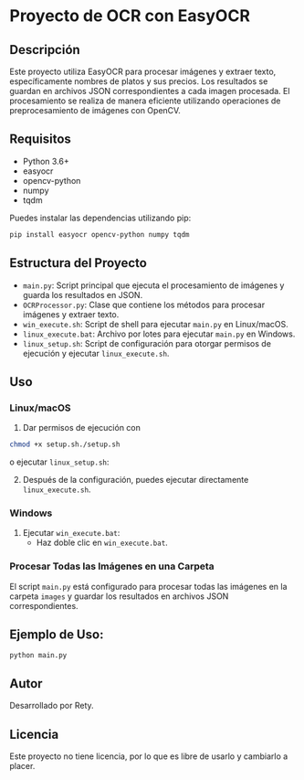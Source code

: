 # Proyecto de OCR con EasyOCR

## Descripción
Este proyecto utiliza EasyOCR para procesar imágenes y extraer texto, específicamente nombres de platos y sus precios. Los resultados se guardan en archivos JSON correspondientes a cada imagen procesada. El procesamiento se realiza de manera eficiente utilizando operaciones de preprocesamiento de imágenes con OpenCV.

## Requisitos
- Python 3.6+
- easyocr
- opencv-python
- numpy
- tqdm

Puedes instalar las dependencias utilizando pip:

```bash
pip install easyocr opencv-python numpy tqdm
```

## Estructura del Proyecto
- `main.py`: Script principal que ejecuta el procesamiento de imágenes y guarda los resultados en JSON.
- `OCRProcessor.py`: Clase que contiene los métodos para procesar imágenes y extraer texto.
- `win_execute.sh`: Script de shell para ejecutar `main.py` en Linux/macOS.
- `linux_execute.bat`: Archivo por lotes para ejecutar `main.py` en Windows.
- `linux_setup.sh`: Script de configuración para otorgar permisos de ejecución y ejecutar `linux_execute.sh`.

## Uso
### Linux/macOS
1. Dar permisos de ejecución con 
```sh
chmod +x setup.sh./setup.sh
```
o ejecutar `linux_setup.sh`:

2. Después de la configuración, puedes ejecutar directamente `linux_execute.sh`.


### Windows
1. Ejecutar `win_execute.bat`:
   - Haz doble clic en `win_execute.bat`.

### Procesar Todas las Imágenes en una Carpeta
El script `main.py` está configurado para procesar todas las imágenes en la carpeta `images` y guardar los resultados en archivos JSON correspondientes.


## Ejemplo de Uso:
```
python main.py
```


## Autor
Desarrollado por Rety.

## Licencia
Este proyecto no tiene licencia, por lo que es libre de usarlo y cambiarlo a placer.
